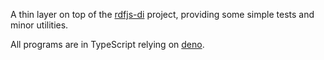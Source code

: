 A thin layer on top of the [rdfjs-di](https://github.com/iherman/rdfjs-di) project, providing some simple tests and minor utilities.

All programs are in TypeScript relying on [deno](deno.land).

